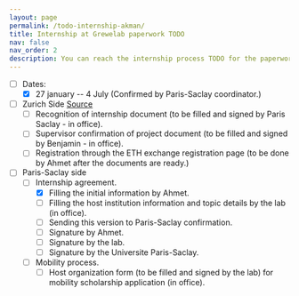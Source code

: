 ```yaml
---
layout: page
permalink: /todo-internship-akman/
title: Internship at Grewelab paperwork TODO
nav: false
nav_order: 2
description: You can reach the internship process TODO for the paperwork.
---
```


- [ ] Dates:
	- [x] 27 january -- 4 July (Confirmed by Paris-Saclay coordinator.)

- [ ] Zurich Side [Source](https://ethz.ch/en/studies/non-degree-courses/project/documents.html)
	- [ ] Recognition of internship document (to be filled and signed by Paris Saclay - in office). 
	- [ ] Supervisor confirmation of project document (to be filled and signed by Benjamin - in office).
	- [ ] Registration through the ETH exchange registration page (to be done by Ahmet after the documents are ready.)
- [ ] Paris-Saclay side
	- [ ] Internship agreement.
		- [x] Filling the initial information by Ahmet.
		- [ ] Filling the host institution information and topic details by the lab (in office).
		- [ ] Sending this version to Paris-Saclay confirmation.
		- [ ] Signature by Ahmet.
		- [ ] Signature by the lab.
		- [ ] Signature by the Universite Paris-Saclay. 
	- [ ] Mobility process.
		- [ ] Host organization form (to be filled and signed by the lab) for mobility scholarship application (in office).		